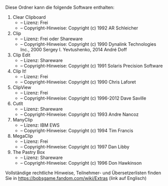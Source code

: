 ﻿Diese Ordner kann die folgende Software enthalten:

1. Clear Clipboard
   - – Lizenz: Frei
   - – Copyright-Hinweise: Copyright (c) 1992 AR Schleicher
2. Clip
   - – Lizenz: Frei oder Shareware
   - – Copyright-Hinweise: Copyright (c) 1990 Dynalink Technologies Inc., 2000 Sergey I. Yevtushenko, 2014 André Doff
3. Clip Edit
   - – Lizenz: Shareware
   - – Copyright-Hinweise: Copyright (c) 1991 Solaris Precision Software
4. Clip It!
   - – Lizenz: Frei
   - – Copyright-Hinweise: Copyright (c) 1990 Chris Laforet
5. ClipView
   - – Lizenz: Frei
   - – Copyright-Hinweise: Copyright (c) 1996-2012 Dave Saville
6. CutIt
   - – Lizenz: Shareware
   - – Copyright-Hinweise: Copyright (c) 1993 Andre Nancoz
7. ManyClip
   - – Lizenz: IBM EWS
   - – Copyright-Hinweise: Copyright (c) 1994 Tim Francis
8. MegaClip
   - – Lizenz: Frei
   - – Copyright-Hinweise: Copyright (c) 1997 Dan Libby
9. The Pastry Box
   - – Lizenz: Shareware
   - – Copyright-Hinweise: Copyright (c) 1996 Don Hawkinson

Vollständige rechtliche Hinweise, Teilnehmer- und Übersetzerlisten finden Sie in https://bobsgame.fandom.com/wiki/Extras (link auf Englisch)
